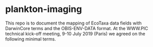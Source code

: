 # plankton-imaging

This repo is to document the mapping of EcoTaxa data fields with DarwinCore terms and the OBIS-ENV-DATA format. At the WWW.PIC technical kick-off meeting, 9-10 July 2019 (Paris) we agreed on the following minimal terms.

